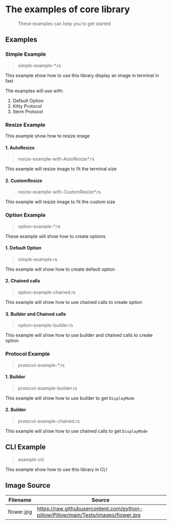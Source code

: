 # The examples of core library

>
> These examples can help you to get started

## Examples

### Simple Example

> simple-example-*.rs

This example show how to use this library display an image in terminal in fast

The examples will use with:

1. Default Option
2. Kitty Protocol
3. Iterm Protocol

### Resize Example

This example show how to resize image

#### 1. AutoResize

> resize-example-with-AutoResize*.rs

This example will resize image to fit the terminal size

#### 2. CustomResize

> resize-example-with-CustomResize*.rs

This example will resize image to fit the custom size

### Option Example

> option-example-*.rs

These example will show how to create options

#### 1. Default Option

> simple-example.rs

This example will show how to create default option

#### 2. Chained calls

> option-example-chained.rs

This example will show how to use chained calls to create option

#### 3. Builder and Chained calls

> option-example-builder.rs

This example will show how to use builder and chained calls to create option

### Protocol Example

> protocol-example-*.rs

#### 1. Builder

> protocol-example-builder.rs

This example will show how to use builder to get `DisplayMode`

#### 2. Builder

> protocol-example-chained.rs

This example will show how to use chained calls to get `DisplayMode`

## CLI Example

> example-cli/

This example show how to use this library in CLI

## Image Source

| Filename   | Source                                                                                |
|------------|---------------------------------------------------------------------------------------|
| flower.jpg | <https://raw.githubusercontent.com/python-pillow/Pillow/main/Tests/images/flower.jpg> |
